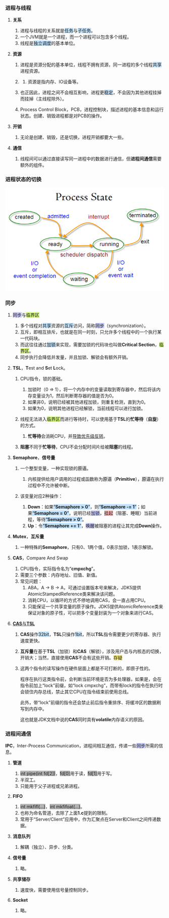 ### 进程与线程

1. **关系**

   1. 进程与线程的关系就是<span style=background:#c2e2ff>任务</span>与<span style=background:#c2e2ff>子任务</span>。
   2. 一个JVM就是一个进程，而一个进程可以包含多个线程。
   3. 线程是<span style=background:#c2e2ff>独立调度</span>的基本单位。

2. **资源**

   1. 进程是资源分配的基本单位，线程不拥有资源，同一进程的多个线程<span style=background:#c2e2ff>共享</span>进程资源。
   2. 1. 资源是指内存、IO设备等。

   3. 也正因此，进程之间不会相互影响，进程更<span style=background:#c2e2ff>稳定</span>，不会因为其他进程挂掉而挂掉（主线程除外）。

   4. Process Control Block，PCB，进程控制块，描述进程的基本信息和运行状态。创建、销毁进程都是对PCB的操作。

3. **开销**

   1. 无论是创建、销毁，还是切换，进程开销都要大一些。

4. **通信**

   1. 线程间可以通过直接读写同一进程中的数据进行通信，但**进程间通信**需要额外的组件。




### 进程状态的切换

![](../images/2/process-state.png)

### 同步

1. <span style=background:#c9ccff>同步</span>与<span style=background:#d4fe7f>临界区</span>

   1. 多个线程对<span style=background:#c2e2ff>共享</span>资源的<span style=background:#c2e2ff>互斥</span>访问，简称<span style=background:#c9ccff>同步</span>（synchronization）。
   2. 互斥，即相互排斥，也就是在同一时刻，只允许多个线程中的一个执行某一代码块。
   3. 而这往往通过<span style=background:#c2e2ff>加锁</span>来实现，需要加锁的代码块也叫做**Critical Section**，<span style=background:#d4fe7f>临界区</span>。
   4. 同步执行会降低并发量，并且加锁、解锁会有额外开销。
2. **TSL**，**T**est and **S**et **L**ock。

   1. CPU指令，锁的基础。
      1. 加锁时（0 => 1），将一个内存中的变量读取到寄存器中，然后将该内存变量设为1，然后判断寄存器的值是否为0。
      2. 如果非0，说明已经被其他进程加锁，则重复检测，直到为0。
      3. 如果为0，说明其他进程已经解锁，当前线程可以进行加锁。

   3. 线程无法进入<span style=background:#d4fe7f>临界区</span>而进行等待时，可以使用基于**TSL**的**忙等待**（**自旋**）的方式。

      1. **忙等待**会消耗CPU，并[导致优先级反转](https://www.beanlam.me/2018/sync-primitive/)。
   2. **阻塞**不同于**忙等待**，CPU不会分配时间片给被**阻塞**的线程。
3. **Semaphore**，**信号量**

   1. 一个整型变量，一种实现锁的<span style=background:#e6e6e6>原语</span>。
      1. 内核提供给用户调用的过程或函数称为<span style=background:#e6e6e6>原语</span>（**Primitive**），<span style=background:#e6e6e6>原语</span>在执行过程中不允许被中断。

   2. 该变量对应2种操作：

      1. **Down**：如果<span style=background:#c2e2ff>“**Semaphore > 0**”</span>，则<span style=background:#c2e2ff>“**Semaphore -= 1**”</span>；如果<span style=background:#c2e2ff>“**Semaphore = 0**”</span>，说明已经<span style=background:#c9ccff>加锁</span>，<span style=background:#ffb8b8>挂起</span>（阻塞、睡眠）当前进程，等待<span style=background:#c2e2ff>“**Semaphore > 0**”</span>。
      2. **Up**：令<span style=background:#c2e2ff>“**Semaphore += 1**”</span>，<span style=background:#c9ccff>唤醒</span>被阻塞的进程让其完成**Down**操作。
4. **Mutex**，**互斥量**

   1. 一种特殊的**Semaphore**，只有0、1两个值，0表示加锁，1表示解锁。
5. **CAS**，Compare And Swap

   1. CPU指令，实际指令名为“**cmpxchg**”。
   2. 需要三个参数：内存地址、旧值、新值。
   3. 常见问题：
      1. ABA，A -> B -> A，可通过设置版本号来解决，JDK5提供AtomicStampedReference类来解决该问题。
      2. 消耗CPU，以循环的方式不停地调用CAS，会一直占用CPU。
      3. 只能保证一个共享变量的原子操作。JDK5提供AtomicReference类来保证对象的原子性，可以把多个变量封装为一个对象来进行CAS。
6. [**CAS**与**TSL**](https://blog.csdn.net/Saintyyu/article/details/103428007)
   1. **CAS**操作<span style=background:#c2e2ff>32bit</span>，**TSL**只操作<span style=background:#c2e2ff>1bit</span>，所以**TSL**指令需要更少的寄存器、执行速度更快。

   2. **互斥量**在基于**TSL**（加锁）和**CAS**（解锁），涉及用户态与内核态的切换，开销大；当然，直接使用**CAS**不会有这些开销。<span style=background:#ffee7c>存疑</span>

   3. 这两个指令的读写操作在硬件层面上都是不可打断的，即原子性的。

      程序在执行这类指令前，会判断当前环境是否为多处理器，如果是，会在指令前加上“lock”前缀，如“lock cmpxchg”，而带有lock的指令在执行时会锁住内存总线，禁止其它CPU在指令结束前使用总线。

      此外，带“lock”前缀的指令还会禁止前后指令重排序、将缓冲区的数据刷写到内存中。

      这也就是JDK文档中说的**CAS**同时具有**volatile**内存语义的原因。



### 进程间通信

**IPC**，Inter-Process Communication，进程间相互通信，传递一些<span style=background:#c9ccff>同步</span>所需的信息。

1. **管道**
   1. <span style=background:#b3b3b3>int pipe(int fd[2])</span>，<span style=background:#b3b3b3>fd[0]</span>用于读，<span style=background:#b3b3b3>fd[1]</span>用于写。
   2. 半双工。
   3. 只能用于父子进程或兄弟进程。
   
2. **FIFO**
   1. <span style=background:#b3b3b3>int mkfifl(...)</span>，<span style=background:#b3b3b3>int mkfifoat(...)</span>。
   2. 也称为命名管道，去除了上面**1.c**提到的限制。
   3. 常用于“Server/Client”应用中，作为汇聚点在Server和Client之间传递数据。
   
3. **消息队列**
   1. 解耦（独立）、异步、分类。
   
4. **信号量**
   1. 略。
   
5. **共享储存**
   1. 速度快，需要使用信号量控制同步。
   
6. **Socket**

   1. 略。

